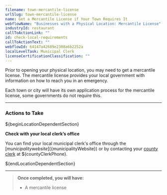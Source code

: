 ```yaml
---
filename: town-mercantile-license
urlSlug: town-mercantile-license
name: Get a Mercantile License if Your Town Requires It
webflowName: "Businesses with a Physical Location: Mercantile License"
industryId: restaurant
callToActionLink: ""
id: check-local-requirements
callToActionText: ""
webflowId: 64147a42689e2308a6b2252a
localLevelTask: Municipal Clerk
licenseCertificationClassification: ""
---
```

Prior to opening your physical location, you may need to get a mercantile license. The mercantile license provides your local government with information on how to reach you in an emergency. 

Each town or city will have its own application process for the mercantile license, some governments do not require this.

- - -

### Actions to Take

${beginLocationDependentSection}

**Check with your local clerk’s office**

You can find your local municipal clerk's office through the [${municipality} website](${municipalityWebsite}) or by contacting your [county clerk](${countyClerkWebsite}) at ${countyClerkPhone}.

${endLocationDependentSection}

- - -

> **Once completed, you will have:**
>
> * A mercantile license